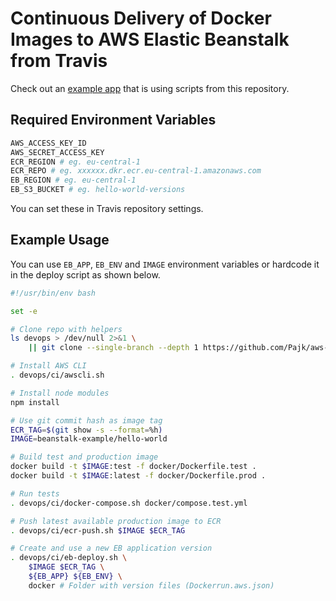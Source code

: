 # Continuous Delivery of Docker Images to AWS Elastic Beanstalk from Travis

Check out an [example app](https://www.github.com/pajk/aws-beanstalk-docker-travis-example) that is using scripts from this repository.

## Required Environment Variables

``` bash
AWS_ACCESS_KEY_ID
AWS_SECRET_ACCESS_KEY
ECR_REGION # eg. eu-central-1
ECR_REPO # eg. xxxxxx.dkr.ecr.eu-central-1.amazonaws.com
EB_REGION # eg. eu-central-1
EB_S3_BUCKET # eg. hello-world-versions
```

You can set these in Travis repository settings.

## Example Usage

You can use `EB_APP`, `EB_ENV` and `IMAGE` environment variables or hardcode it in the deploy script as shown below.

``` bash
#!/usr/bin/env bash

set -e

# Clone repo with helpers
ls devops > /dev/null 2>&1 \
    || git clone --single-branch --depth 1 https://github.com/Pajk/aws-beanstalk-docker-travis.git devops

# Install AWS CLI
. devops/ci/awscli.sh

# Install node modules
npm install

# Use git commit hash as image tag
ECR_TAG=$(git show -s --format=%h)
IMAGE=beanstalk-example/hello-world

# Build test and production image
docker build -t $IMAGE:test -f docker/Dockerfile.test .
docker build -t $IMAGE:latest -f docker/Dockerfile.prod .

# Run tests
. devops/ci/docker-compose.sh docker/compose.test.yml

# Push latest available production image to ECR
. devops/ci/ecr-push.sh $IMAGE $ECR_TAG

# Create and use a new EB application version
. devops/ci/eb-deploy.sh \
    $IMAGE $ECR_TAG \
    ${EB_APP} ${EB_ENV} \
    docker # Folder with version files (Dockerrun.aws.json)
```

